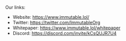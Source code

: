 

Our links:
- Website: https://www.immutable.lol/
- Twitter: https://twitter.com/ImmutableOrg
- Whitepaper: https://www.immutable.lol/whitepaper
- Discord: https://discord.com/invite/kCsQUJR7U4
